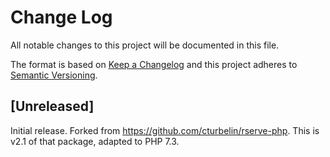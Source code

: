 # Change Log
 
All notable changes to this project will be documented in this file.

The format is based on [Keep a Changelog](http://keepachangelog.com/) and this project adheres to [Semantic Versioning](http://semver.org/).

## [Unreleased]

Initial release. Forked from https://github.com/cturbelin/rserve-php. This is v2.1 of that package, adapted to PHP 7.3.
